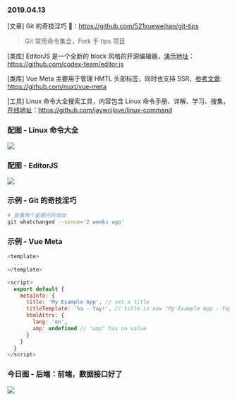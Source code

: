 ### 2019.04.13

[文章] Git 的奇技淫巧 🙈：<https://github.com/521xueweihan/git-tips>
> Git 常用命令集合，Fork 于 tips 项目

[类库] EditorJS 是一个全新的 block 风格的开源编辑器，[演示地址](https://editorjs.io/)：<https://github.com/codex-team/editor.js>

[类库] Vue Meta 主要用于管理 HMTL 头部标签，同时也支持 SSR，[参考文章](https://segmentfault.com/a/1190000012849210): <https://github.com/nuxt/vue-meta>

[工具] Linux 命令大全搜索工具，内容包含 Linux 命令手册、详解、学习、搜集，[在线地址](https://wangchujiang.com/linux-command/)：<https://github.com/jaywcjlove/linux-command>

### 配图 - Linux 命令大全
![](https://raw.githubusercontent.com/jaywcjlove/linux-command/master/assets/Linux.gif)

### 配图 - EditorJS
![](https://camo.githubusercontent.com/2505a043f57b554673808d6b055c17922faa9e29/68747470733a2f2f636170656c6c612e706963732f30316135353338312d343663642d343763372d623932652d3334373635343334663263612e6a7067)

### 示例 - Git 的奇技淫巧
```sh
# 查看两个星期内的改动
git whatchanged --since='2 weeks ago'
```

### 示例 - Vue Meta
```js
<template>
  ...
</template>

<script>
  export default {
    metaInfo: {
      title: 'My Example App', // set a title
      titleTemplate: '%s - Yay!', // title is now "My Example App - Yay!"
      htmlAttrs: {
        lang: 'en',
        amp: undefined // "amp" has no value
      }
    }
  }
</script>
```

### 今日图 - 后端：前端，数据接口好了
![](https://user-gold-cdn.xitu.io/2019/4/13/16a155112b94438b?imageView2/2/w/800/q/100)